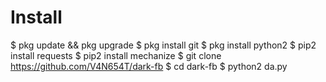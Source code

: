 # Install
$ pkg update &amp;&amp; pkg upgrade $ pkg install git $ pkg install python2 $ pip2 install requests $ pip2 install mechanize $ git clone https://github.com/V4N654T/dark-fb $ cd dark-fb $ python2 da.py
